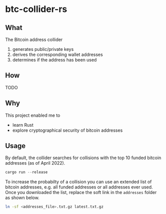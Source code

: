 # btc-collider-rs


## What
The Bitcoin address collider
1. generates public/private keys
2. derives the corresponding wallet addresses
3. determines if the address has been used

## How
TODO

## Why
This project enabled me to
- learn Rust
- explore cryptographical security of bitcoin addresses

## Usage

By default, the collider searches for collisions with the top 10 funded bitcoin addresses (as of April 2022).

```rust
cargo run --release
```


To increase the probabilty of a collision you can use an extended list of bitcoin addresses, e.g. all funded addresses or all addresses ever used.
Once you downloaded the list, replace the soft link in the `addresses` folder as shown below.

```bash
ln -sf <addresses_file>.txt.gz latest.txt.gz
```
